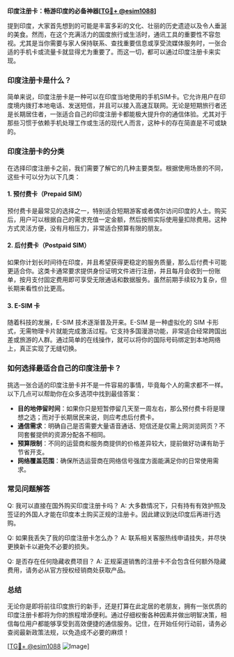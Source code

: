 **印度注册卡：畅游印度的必备神器[[TG💪+ @esim1088](https://t.me/s/esim1088)]**

提到印度，大家首先想到的可能是丰富多彩的文化、壮丽的历史遗迹以及令人垂涎的美食。然而，在这个充满活力的国度旅行或生活时，通讯工具的重要性不容忽视。尤其是当你需要与家人保持联系、查找重要信息或享受流媒体服务时，一张合适的手机卡或流量卡就显得尤为重要了。而这一切，都可以通过印度注册卡来实现。

### 印度注册卡是什么？

简单来说，印度注册卡是一种可以在印度当地使用的手机SIM卡。它允许用户在印度境内拨打本地电话、发送短信，并且可以接入高速互联网。无论是短期旅行者还是长期居住者，一张适合自己的印度注册卡都能极大提升你的通信体验。尤其对于那些习惯于依赖手机处理工作或生活的现代人而言，这种卡的存在简直是不可或缺的。

### 印度注册卡的分类

在选择印度注册卡之前，我们需要了解它的几种主要类型。根据使用场景的不同，这些卡可以分为以下几类：

#### 1. 预付费卡（Prepaid SIM）
预付费卡是最常见的选择之一，特别适合短期游客或者偶尔访问印度的人士。购买后，用户可以根据自己的需求充值一定金额，然后按照实际使用量扣除费用。这种方式灵活方便，没有月租压力，非常适合预算有限的朋友。

#### 2. 后付费卡（Postpaid SIM）
如果你计划长时间待在印度，并且希望获得更稳定的服务质量，那么后付费卡可能更适合你。这类卡通常要求提供身份证明文件进行注册，并且每月会收到一份账单，按月支付固定费用即可享受无限通话和数据服务。虽然前期手续较为复杂，但长期来看性价比更高。

#### 3. E-SIM 卡
随着科技的发展，E-SIM 技术逐渐普及开来。E-SIM 是一种虚拟化的 SIM 卡形式，无需物理卡片就能完成激活过程。它支持多国漫游功能，非常适合经常跨国出差或旅游的人群。通过简单的在线操作，就可以将你的国际号码绑定到本地网络上，真正实现了无缝切换。

### 如何选择最适合自己的印度注册卡？

挑选一张合适的印度注册卡并不是一件容易的事情，毕竟每个人的需求都不一样。以下几点可以帮助你在众多选项中找到最佳答案：

- **目的地停留时间**：如果你只是短暂停留几天至一周左右，那么预付费卡将是理想之选；而对于长期居民来说，则应考虑后付费卡。
- **通信需求**：明确自己是否需要大量语音通话、短信还是仅需上网浏览网页？不同套餐提供的资源分配各不相同。
- **预算限制**：不同的运营商和服务商提供的价格差异较大，提前做好功课有助于节省开支。
- **网络覆盖范围**：确保所选运营商在网络信号强度方面能满足你的日常使用需求。

### 常见问题解答

Q: 我可以直接在国外购买印度注册卡吗？
A: 大多数情况下，只有持有有效护照及签证的外国人才能在印度本土购买正规的注册卡。因此建议到达印度后再进行选购。

Q: 如果我丢失了我的印度注册卡怎么办？
A: 联系相关客服热线申请挂失，并尽快更换新卡以避免不必要的损失。

Q: 是否存在任何隐藏收费项目？
A: 正规渠道销售的注册卡不会包含任何额外隐藏费用，请务必从官方授权经销商处获取产品。

### 总结

无论你是即将前往印度旅行的新手，还是打算在此定居的老朋友，拥有一张优质的印度注册卡都将为你的旅程增添便利。通过仔细权衡各种因素并做出明智决策，相信每位用户都能够享受到高效便捷的通信服务。记住，在开始任何行动前，请务必查阅最新政策法规，以免造成不必要的麻烦！

[[TG💪+ @esim1088](https://t.me/s/esim1088) ![Image](https://i.postimg.cc/4NQfJmqS/Snipaste-2025-05-13-00-14-12.png)]